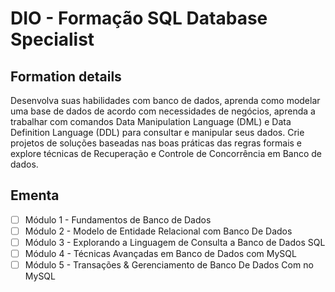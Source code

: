 # DIO - Formação SQL Database Specialist

## Formation details
Desenvolva suas habilidades com banco de dados, aprenda como modelar uma base de dados de acordo com necessidades de negócios, aprenda a trabalhar com comandos Data Manipulation Language (DML) e Data Definition Language (DDL) para consultar e manipular seus dados. Crie projetos de soluções baseadas nas boas práticas das regras formais e explore técnicas de Recuperação e Controle de Concorrência em Banco de dados.

## Ementa

- [ ] Módulo 1 - Fundamentos de Banco de Dados
- [ ] Módulo 2 - Modelo de Entidade Relacional com Banco De Dados
- [ ] Módulo 3 - Explorando a Linguagem de Consulta a Banco de Dados SQL
- [ ] Módulo 4 - Técnicas Avançadas em Banco de Dados com MySQL
- [ ] Módulo 5 - Transações & Gerenciamento de Banco De Dados Com no MySQL
